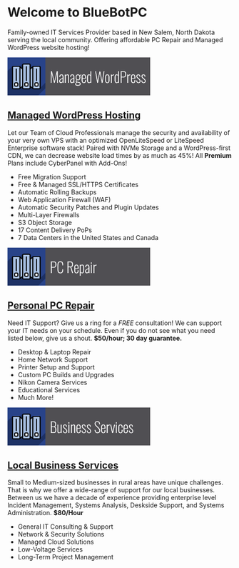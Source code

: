 # Welcome to BlueBotPC

Family-owned IT Services Provider based in New Salem, North Dakota serving the local community. Offering affordable PC Repair and Managed WordPress website hosting!

![ManagedWordPressBanner](/assets/img/managed_wordpress.png)

## [Managed WordPress Hosting](https://www.bluebotpc.com/pages/wordpress)

Let our Team of Cloud Professionals manage the security and availability of your very own VPS with an optimized OpenLiteSpeed or LiteSpeed Enterprise software stack! Paired with NVMe Storage and a WordPress-first CDN, we can decrease website load times by as much as 45%! All **Premium** Plans include CyberPanel with Add-Ons!

- Free Migration Support
- Free & Managed SSL/HTTPS Certificates
- Automatic Rolling Backups
- Web Application Firewall (WAF)
- Automatic Security Patches and Plugin Updates
- Multi-Layer Firewalls
- S3 Object Storage
- 17 Content Delivery PoPs
- 7 Data Centers in the United States and Canada

![PcRepairBanner](/assets/img/pc_repair.png)

## [Personal PC Repair](https://www.bluebotpc.com/pages/pc)

Need IT Support? Give us a ring for a _FREE_ consultation! We can support your IT needs on your schedule. Even if you do not see what you need listed below, give us a shout. **$50/hour; 30 day guarantee.**

- Desktop & Laptop Repair
- Home Network Support
- Printer Setup and Support
- Custom PC Builds and Upgrades
- Nikon Camera Services
- Educational Services
- Much More!

![SMBBanner](/assets/img/business_services_banner.png)

## [Local Business Services](https://www.bluebotpc.com/pages/pc/)

Small to Medium-sized businesses in rural areas have unique challenges. That is why we offer a wide-range of support for our local businesses. Between us we have a decade of experience providing enterprise level Incident Management, Systems Analysis, Deskside Support, and Systems Administration. **$80/Hour**

- General IT Consulting & Support
- Network & Security Solutions
- Managed Cloud Solutions
- Low-Voltage Services
- Long-Term Project Management
